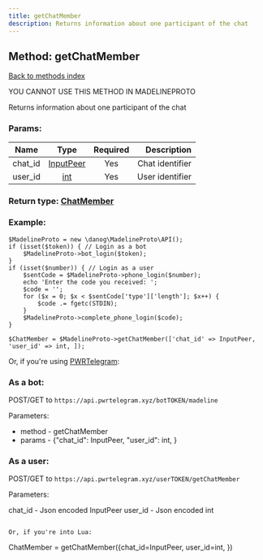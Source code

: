 ```yaml
---
title: getChatMember
description: Returns information about one participant of the chat
---
```

## Method: getChatMember  
[Back to methods index](index.md)


YOU CANNOT USE THIS METHOD IN MADELINEPROTO


Returns information about one participant of the chat

### Params:

| Name     |    Type       | Required | Description |
|----------|:-------------:|:--------:|------------:|
|chat\_id|[InputPeer](../types/InputPeer.md) | Yes|Chat identifier|
|user\_id|[int](../types/int.md) | Yes|User identifier|


### Return type: [ChatMember](../types/ChatMember.md)

### Example:


```
$MadelineProto = new \danog\MadelineProto\API();
if (isset($token)) { // Login as a bot
    $MadelineProto->bot_login($token);
}
if (isset($number)) { // Login as a user
    $sentCode = $MadelineProto->phone_login($number);
    echo 'Enter the code you received: ';
    $code = '';
    for ($x = 0; $x < $sentCode['type']['length']; $x++) {
        $code .= fgetc(STDIN);
    }
    $MadelineProto->complete_phone_login($code);
}

$ChatMember = $MadelineProto->getChatMember(['chat_id' => InputPeer, 'user_id' => int, ]);
```

Or, if you're using [PWRTelegram](https://pwrtelegram.xyz):

### As a bot:

POST/GET to `https://api.pwrtelegram.xyz/botTOKEN/madeline`

Parameters:

* method - getChatMember
* params - {"chat_id": InputPeer, "user_id": int, }



### As a user:

POST/GET to `https://api.pwrtelegram.xyz/userTOKEN/getChatMember`

Parameters:

chat_id - Json encoded InputPeer
user_id - Json encoded int


```

Or, if you're into Lua:

```
ChatMember = getChatMember({chat_id=InputPeer, user_id=int, })
```


